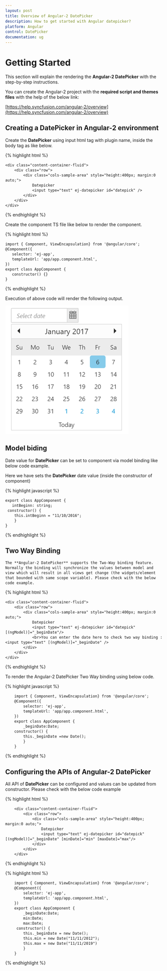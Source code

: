 ```yaml
---
layout: post
title: Overview of Angular-2 DatePicker
description: How to get started with Angular datepicker?
platform: Angular
control: DatePicker
documentation: ug
---
```


# Getting Started

This section will explain the rendering the **Angular-2 DatePicker** with the step-by-step instructions.

You can create the Angular-2 project with the **required script and themes files** with the help of the below link:

[https://help.syncfusion.com/angular-2/overview](https://help.syncfusion.com/angular-2/overview)


## Creating a DatePicker in Angular-2 environment

Create the **DatePicker** using input html tag with plugin name, inside the body tag as like below.

{% highlight html %}

    <div class="content-container-fluid">
        <div class="row">
            <div class="cols-sample-area" style="height:400px; margin:0 auto;">
                Datepicker
                <input type="text" ej-datepicker id="datepick" />
            </div>
        </div>
    </div>

{% endhighlight %}

Create the component TS file like below to render the component.

{% highlight html %}

    import { Component, ViewEncapsulation} from '@angular/core';
    @Component({
       selector: 'ej-app',
       templateUrl: 'app/app.component.html',
    })
    export class AppComponent {
       constructor() {}
    }

{% endhighlight %}

Execution of above code will render the following output.

![](gettingstarted_images\gettingstarted_img1.png)

## Model biding

Date value for **DatePicker** can be set to component via model binding like below code example.

Here we have sets the **DatePicker** date value (inside the constructor of component)

{% highlight javascript %}

    export class AppComponent {
       intBeginn: string;
     constructor() {
        this.intBeginn = "11/10/2016";
        }
    }

{% endhighlight %}

## Two Way Binding  

    The **Angular-2 DatePicker** supports the Two-Way binding feature. Normally the binding will synchronize the values between model and view which will result in all views get change (the widgets/element that bounded with same scope variable). Please check with the below code example.
                              
{% highlight html %}

    <div class="content-container-fluid">
        <div class="row">
            <div class="cols-sample-area" style="height:400px; margin:0 auto;">
                Datepicker
                <input type="text" ej-datepicker id="datepick"  [(ngModel)]="_beginDate"/>
                <br>You can enter the date here to check two way binding :<input type="text" [(ngModel)]="_beginDate" />
            </div>            
        </div>
    </div>
 
{% endhighlight %}

To render the Angular-2 DatePicker Two Way binding using below code.

{% highlight javascript %}

        import { Component, ViewEncapsulation} from '@angular/core';
        @Component({
            selector: 'ej-app',
            templateUrl: 'app/app.component.html',
        })
        export class AppComponent {
            _beginDate:Date;
        constructor() {
            this._beginDate =new Date();   
            }
        }

{% endhighlight %}

## Configuring the APIs of Angular-2 DatePicker 

All API of **DatePicker** can be configured and values can be updated from constructor. Please check with the below code example

{% highlight html %}

        <div class="content-container-fluid">
            <div class="row">
                <div class="cols-sample-area" style="height:400px; margin:0 auto;">
                    Datepicker
                    <input type="text" ej-datepicker id="datepick"  [(ngModel)]="_beginDate" [minDate]="min" [maxDate]="max"/>             
                </div>            
            </div>
        </div>

{% endhighlight %}

{% highlight html %}

        import { Component, ViewEncapsulation} from '@angular/core';
        @Component({
            selector: 'ej-app',
            templateUrl: 'app/app.component.html',
        })
        export class AppComponent {
            _beginDate:Date;
            min:Date;
            max:Date;
         constructor() {
            this._beginDate = new Date();   
            this.min = new Date("11/11/2012");
            this.max = new Date("11/11/2019")
            }
        }

{% endhighlight %}




